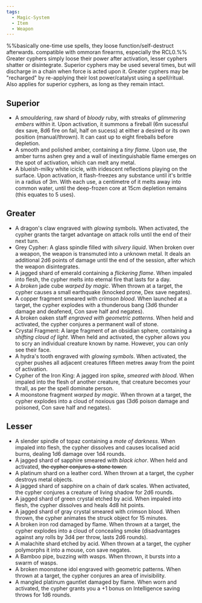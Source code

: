 ```yaml
---
tags:
  - Magic-System
  - Item
  - Weapon
---
```

%%basically one-time use spells, they loose function/self-destruct afterwards. compatible with ommoran firearms, especially the RCL0.%%
Greater cyphers simply loose their power after activation, lesser cyphers shatter or disintegrate. 
Superior cyphers may be used several times, but will discharge in a chain when force is acted upon it.
Greater cyphers may be "recharged" by re-applying their lost power/catalyst using a spell/ritual. Also applies for superior cyphers, as long as they remain intact. 

## Superior 
- A *smouldering*, raw shard of *bloody* ruby, with streaks of *glimmering embers* within it. Upon activation, it summons a fireball (6m sucessful dex save, 8d6 fire on fail, half on sucess) at either a desired or its own position (manual/thrown). It can cast up to eight fireballs before depletion. 
- A smooth and polished amber, containing a *tiny flame*.  Upon use, the amber turns ashen grey and a wall of inextinguishable flame emerges on the spot of activation, which can melt any metal. 
- A blueish-milky white icicle, with iridescent reflections playing on the surface. 
  Upon activation, it flash-freezes any substance until it's brittle in a radius of 3m. With each use, a centimetre of it melts away into common water, until the deep-frozen core at 15cm depletion remains (this equates to 5 uses).
## Greater 
- A dragon's claw engraved with *glowing* symbols. When activated, the cypher grants the target advantage on attack rolls until the end of their next turn.
- Grey Cypher:  A glass spindle filled with *silvery liquid*.  When broken over a weapon, the weapon is transmuted into a unknown metal.  It deals an additional 2d6 points of damage until the end of the session, after which the weapon disintegrates.
- A jagged shard of emerald containing a *flickering flame*. When impaled into flesh, the cypher melts into eternal fire that lasts for a day.
- A *broken* jade cube *warped by magic*. When thrown at a target, the cypher causes a small earthquake (knocked prone, Dex save negates).
- A copper fragment smeared with *crimson blood*. When launched at a target, the cypher explodes with a thunderous bang (3d6 thunder damage and deafened, Con save half and negates).
- A broken oaken staff *engraved with geometric patterns*. When held and activated, the cypher conjures a permanent wall of stone.
- Crystal Fragment:  A large fragment of an obsidian sphere, containing a *shifting cloud of light*.  When held and activated, the cypher allows you to scry an individual creature known by name. However, you can only see their face.
- A hydra's tooth engraved with *glowing symbols*. When activated, the cypher pushes all adjacent creatures fifteen metres away from the point of activation.
- Cypher of the Iron King:  A jagged iron spike, *smeared with blood*. When impaled into the flesh of another creature, that creature becomes your thrall, as per the spell dominate person.
- A moonstone fragment *warped by magic*. When thrown at a target, the cypher explodes into a cloud of noxious gas (3d6 poison damage and poisoned, Con save half and negates).

## Lesser
- A slender spindle of topaz containing a *mote of darkness*. When impaled into flesh, the cypher dissolves and causes localised acid burns, dealing 1d6 damage over 1d4 rounds. 
- A jagged shard of sapphire smeared with *black ichor*. When held and activated, ~~the cypher conjures a stone tower.~~
-  A platinum shard on a leather cord. When thrown at a target, the cypher destroys metal objects.
- A jagged shard of sapphire on a chain of dark scales. When activated, the cypher conjures a creature of living shadow for 2d6 rounds.
- A jagged shard of green crystal etched by acid. When impaled into flesh, the cypher dissolves and heals 4d8 hit points.
- A jagged shard of gray crystal smeared with crimson blood. When thrown, the cypher animates the struck object for 15 minutes.
- A broken iron rod damaged by flame. When thrown at a target, the cypher explodes into a cloud of concealing smoke (disadvantages against any rolls by 3d4 per throw, lasts 2d6 rounds).
- A malachite shard etched by acid. When thrown at a target, the cypher polymorphs it into a mouse, con save negates.
- A Bamboo pipe, buzzing with wasps. When thrown, it bursts into a swarm of wasps. 
- A broken moonstone idol engraved with geometric patterns. When thrown at a target, the cypher conjures an area of invisibility.
- A mangled platinum gauntlet damaged by flame. When worn and activated, the cypher grants you a +1 bonus on Intelligence saving throws for 1d6 rounds.
